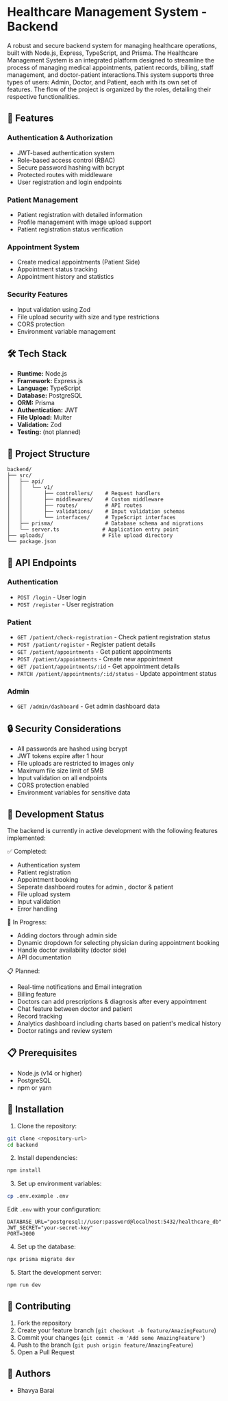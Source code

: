 # Healthcare Management System - Backend

A robust and secure backend system for managing healthcare operations, built with Node.js, Express, TypeScript, and Prisma. The Healthcare Management System is an integrated platform designed to streamline the process of managing medical appointments, patient records, billing, staff management, and doctor-patient interactions.This system supports three types of users: Admin, Doctor, and Patient, each with its own set of features. The flow of the project is organized by the roles, detailing their respective functionalities. 

## 🚀 Features

### Authentication & Authorization
- JWT-based authentication system
- Role-based access control (RBAC)
- Secure password hashing with bcrypt
- Protected routes with middleware
- User registration and login endpoints

### Patient Management
- Patient registration with detailed information
- Profile management with image upload support
- Patient registration status verification

### Appointment System
- Create medical appointments (Patient Side)
- Appointment status tracking
- Appointment history and statistics


### Security Features
- Input validation using Zod
- File upload security with size and type restrictions
- CORS protection
- Environment variable management


## 🛠️ Tech Stack

- **Runtime:** Node.js
- **Framework:** Express.js
- **Language:** TypeScript
- **Database:** PostgreSQL
- **ORM:** Prisma
- **Authentication:** JWT
- **File Upload:** Multer
- **Validation:** Zod
- **Testing:** (not planned)


## 📁 Project Structure

```
backend/
├── src/
│   ├── api/
│   │   └── v1/
│   │       ├── controllers/    # Request handlers
│   │       ├── middlewares/    # Custom middleware
│   │       ├── routes/         # API routes
│   │       ├── validations/    # Input validation schemas
│   │       └── interfaces/     # TypeScript interfaces
│   ├── prisma/                 # Database schema and migrations
│   └── server.ts              # Application entry point
├── uploads/                   # File upload directory
└── package.json
```

## 🔐 API Endpoints

### Authentication
- `POST /login` - User login
- `POST /register` - User registration

### Patient
- `GET /patient/check-registration` - Check patient registration status
- `POST /patient/register` - Register patient details
- `GET /patient/appointments` - Get patient appointments
- `POST /patient/appointments` - Create new appointment
- `GET /patient/appointments/:id` - Get appointment details
- `PATCH /patient/appointments/:id/status` - Update appointment status

### Admin
- `GET /admin/dashboard` - Get admin dashboard data

## 🔒 Security Considerations

- All passwords are hashed using bcrypt
- JWT tokens expire after 1 hour
- File uploads are restricted to images only
- Maximum file size limit of 5MB
- Input validation on all endpoints
- CORS protection enabled
- Environment variables for sensitive data

## 🚧 Development Status

The backend is currently in active development with the following features implemented:

✅ Completed:
- Authentication system
- Patient registration
- Appointment booking
- Seperate dashboard routes for admin , doctor & patient
- File upload system
- Input validation
- Error handling

🔄 In Progress:
- Adding doctors through admin side
- Dynamic dropdown for selecting physician during appointment booking
- Handle doctor availability (doctor side)
- API documentation

📋 Planned:
- Real-time notifications and Email integration
- Billing feature
- Doctors can add prescriptions & diagnosis after every appointment
- Chat feature between doctor and patient
- Record tracking
- Analytics dashboard including charts based on patient's medical history
- Doctor ratings and review system 



## 📋 Prerequisites

- Node.js (v14 or higher)
- PostgreSQL
- npm or yarn

## 🔧 Installation

1. Clone the repository:
```bash
git clone <repository-url>
cd backend
```

2. Install dependencies:
```bash
npm install
```

3. Set up environment variables:
```bash
cp .env.example .env
```
Edit `.env` with your configuration:
```
DATABASE_URL="postgresql://user:password@localhost:5432/healthcare_db"
JWT_SECRET="your-secret-key"
PORT=3000
```

4. Set up the database:
```bash
npx prisma migrate dev
```

5. Start the development server:
```bash
npm run dev
```

## 🤝 Contributing

1. Fork the repository
2. Create your feature branch (`git checkout -b feature/AmazingFeature`)
3. Commit your changes (`git commit -m 'Add some AmazingFeature'`)
4. Push to the branch (`git push origin feature/AmazingFeature`)
5. Open a Pull Request


## 👥 Authors

- Bhavya Barai 
